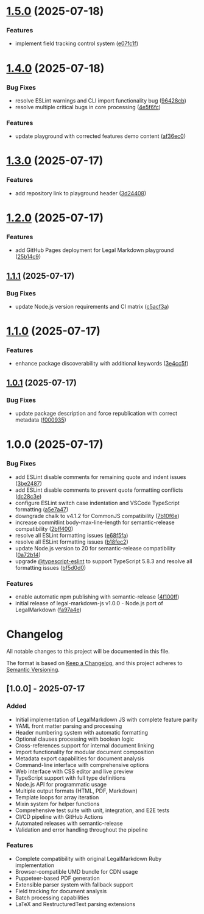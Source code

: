 # [1.5.0](https://github.com/petalo/legal-markdown-js/compare/v1.4.0...v1.5.0) (2025-07-18)

### Features

- implement field tracking control system
  ([e07fc1f](https://github.com/petalo/legal-markdown-js/commit/e07fc1f1b8205dadb1271ce3a54ec85de87b3393))

# [1.4.0](https://github.com/petalo/legal-markdown-js/compare/v1.3.0...v1.4.0) (2025-07-18)

### Bug Fixes

- resolve ESLint warnings and CLI import functionality bug
  ([96428cb](https://github.com/petalo/legal-markdown-js/commit/96428cb26aac667f42216d0c6e6bed649ae0736e))
- resolve multiple critical bugs in core processing
  ([4e5f6fc](https://github.com/petalo/legal-markdown-js/commit/4e5f6fc11c7fc1de46057f8767128e6e79aba650))

### Features

- update playground with corrected features demo content
  ([af36ec0](https://github.com/petalo/legal-markdown-js/commit/af36ec0481b2afee90debf345f8e1071398ddd1b))

# [1.3.0](https://github.com/petalo/legal-markdown-js/compare/v1.2.0...v1.3.0) (2025-07-17)

### Features

- add repository link to playground header
  ([3d24408](https://github.com/petalo/legal-markdown-js/commit/3d24408288f0ceceb7df83995cf4f1372a7f6f12))

# [1.2.0](https://github.com/petalo/legal-markdown-js/compare/v1.1.1...v1.2.0) (2025-07-17)

### Features

- add GitHub Pages deployment for Legal Markdown playground
  ([25b14c9](https://github.com/petalo/legal-markdown-js/commit/25b14c9ac8e4967417cfc6d6f1f1e043f123e343))

## [1.1.1](https://github.com/petalo/legal-markdown-js/compare/v1.1.0...v1.1.1) (2025-07-17)

### Bug Fixes

- update Node.js version requirements and CI matrix
  ([c5acf3a](https://github.com/petalo/legal-markdown-js/commit/c5acf3a98076aa90eaf3794c276f1df905150763))

# [1.1.0](https://github.com/petalo/legal-markdown-js/compare/v1.0.1...v1.1.0) (2025-07-17)

### Features

- enhance package discoverability with additional keywords
  ([3e4cc5f](https://github.com/petalo/legal-markdown-js/commit/3e4cc5f0cc4fbc174e1e96dc83f6c1cfc2398847))

## [1.0.1](https://github.com/petalo/legal-markdown-js/compare/v1.0.0...v1.0.1) (2025-07-17)

### Bug Fixes

- update package description and force republication with correct metadata
  ([f000935](https://github.com/petalo/legal-markdown-js/commit/f000935a51b3b27dd8aa23d5f9ae6d370f52d8ad))

# 1.0.0 (2025-07-17)

### Bug Fixes

- add ESLint disable comments for remaining quote and indent issues
  ([3be2487](https://github.com/petalo/legal-markdown-js/commit/3be24870859fabddbec330630e105f2fc337d041))
- add ESLint disable comments to prevent quote formatting conflicts
  ([dc28c3e](https://github.com/petalo/legal-markdown-js/commit/dc28c3e873e8419c446d0ae2be404e33142eafe9))
- configure ESLint switch case indentation and VSCode TypeScript formatting
  ([a5e7a47](https://github.com/petalo/legal-markdown-js/commit/a5e7a47cc9b1bf34b5bf8d846d8edbdf75e95763))
- downgrade chalk to v4.1.2 for CommonJS compatibility
  ([7b10f6e](https://github.com/petalo/legal-markdown-js/commit/7b10f6eb1016866b43fd303ad0e66ccf296ec507))
- increase commitlint body-max-line-length for semantic-release compatibility
  ([2bff400](https://github.com/petalo/legal-markdown-js/commit/2bff4008f0bbca2346e2dfed8f81eff0b90d3623))
- resolve all ESLint formatting issues
  ([e68f5fa](https://github.com/petalo/legal-markdown-js/commit/e68f5fae694e4d788e652785e1b30d90d9b07858))
- resolve all ESLint formatting issues
  ([b18fec2](https://github.com/petalo/legal-markdown-js/commit/b18fec27ba1c80bcf29a1bb26548236bcb5fd158))
- update Node.js version to 20 for semantic-release compatibility
  ([0a72b14](https://github.com/petalo/legal-markdown-js/commit/0a72b14ace0150f6eded5cc1aa8d2021354211d2))
- upgrade [@typescript-eslint](https://github.com/typescript-eslint) to support
  TypeScript 5.8.3 and resolve all formatting issues
  ([bf5d0d0](https://github.com/petalo/legal-markdown-js/commit/bf5d0d00566b30dc536d2fc39e5682f94b469e34))

### Features

- enable automatic npm publishing with semantic-release
  ([4f100ff](https://github.com/petalo/legal-markdown-js/commit/4f100ff6bd5891f4481bda2d99b5a5418fa1870f))
- initial release of legal-markdown-js v1.0.0 - Node.js port of LegalMarkdown
  ([fa97a4e](https://github.com/petalo/legal-markdown-js/commit/fa97a4ed246289757cee43977c1a2c393ba7bd9d))

# Changelog

All notable changes to this project will be documented in this file.

The format is based on [Keep a Changelog](https://keepachangelog.com/en/1.0.0/),
and this project adheres to
[Semantic Versioning](https://semver.org/spec/v2.0.0.html).

## [1.0.0] - 2025-07-17

### Added

- Initial implementation of LegalMarkdown JS with complete feature parity
- YAML front matter parsing and processing
- Header numbering system with automatic formatting
- Optional clauses processing with boolean logic
- Cross-references support for internal document linking
- Import functionality for modular document composition
- Metadata export capabilities for document analysis
- Command-line interface with comprehensive options
- Web interface with CSS editor and live preview
- TypeScript support with full type definitions
- Node.js API for programmatic usage
- Multiple output formats (HTML, PDF, Markdown)
- Template loops for array iteration
- Mixin system for helper functions
- Comprehensive test suite with unit, integration, and E2E tests
- CI/CD pipeline with GitHub Actions
- Automated releases with semantic-release
- Validation and error handling throughout the pipeline

### Features

- Complete compatibility with original LegalMarkdown Ruby implementation
- Browser-compatible UMD bundle for CDN usage
- Puppeteer-based PDF generation
- Extensible parser system with fallback support
- Field tracking for document analysis
- Batch processing capabilities
- LaTeX and RestructuredText parsing extensions
